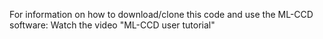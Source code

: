 For information on how to download/clone this code and use the ML-CCD software: Watch the video "ML-CCD user tutorial"
